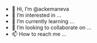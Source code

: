 - 👋 Hi, I’m @ackemaneva
- 👀 I’m interested in ...
- 🌱 I’m currently learning ...
- 💞️ I’m looking to collaborate on ...
- 📫 How to reach me ...

<!---
ackemaneva/ackemaneva is a ✨ special ✨ repository because its `README.md` (this file) appears on your GitHub profile.
You can click the Preview link to take a look at your changes.
--->
